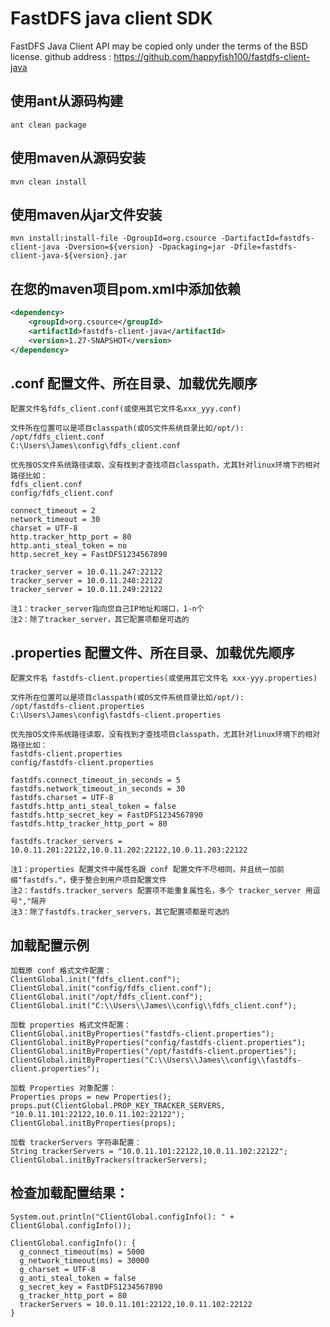 # FastDFS java client SDK

FastDFS Java Client API may be copied only under the terms of the BSD license.
github address : https://github.com/happyfish100/fastdfs-client-java

## 使用ant从源码构建

```
ant clean package
```

## 使用maven从源码安装

```
mvn clean install
```

## 使用maven从jar文件安装
```
mvn install:install-file -DgroupId=org.csource -DartifactId=fastdfs-client-java -Dversion=${version} -Dpackaging=jar -Dfile=fastdfs-client-java-${version}.jar
```

## 在您的maven项目pom.xml中添加依赖

```xml
<dependency>
    <groupId>org.csource</groupId>
    <artifactId>fastdfs-client-java</artifactId>
    <version>1.27-SNAPSHOT</version>
</dependency>
```

## .conf 配置文件、所在目录、加载优先顺序

    配置文件名fdfs_client.conf(或使用其它文件名xxx_yyy.conf)
    
    文件所在位置可以是项目classpath(或OS文件系统目录比如/opt/):
    /opt/fdfs_client.conf
    C:\Users\James\config\fdfs_client.conf
    
    优先按OS文件系统路径读取，没有找到才查找项目classpath，尤其针对linux环境下的相对路径比如：
    fdfs_client.conf
    config/fdfs_client.conf

```
connect_timeout = 2
network_timeout = 30
charset = UTF-8
http.tracker_http_port = 80
http.anti_steal_token = no
http.secret_key = FastDFS1234567890

tracker_server = 10.0.11.247:22122
tracker_server = 10.0.11.248:22122
tracker_server = 10.0.11.249:22122
```

    注1：tracker_server指向您自己IP地址和端口，1-n个
    注2：除了tracker_server，其它配置项都是可选的


## .properties 配置文件、所在目录、加载优先顺序

    配置文件名 fastdfs-client.properties(或使用其它文件名 xxx-yyy.properties)
    
    文件所在位置可以是项目classpath(或OS文件系统目录比如/opt/):
    /opt/fastdfs-client.properties
    C:\Users\James\config\fastdfs-client.properties
    
    优先按OS文件系统路径读取，没有找到才查找项目classpath，尤其针对linux环境下的相对路径比如：
    fastdfs-client.properties
    config/fastdfs-client.properties

```
fastdfs.connect_timeout_in_seconds = 5
fastdfs.network_timeout_in_seconds = 30
fastdfs.charset = UTF-8
fastdfs.http_anti_steal_token = false
fastdfs.http_secret_key = FastDFS1234567890
fastdfs.http_tracker_http_port = 80

fastdfs.tracker_servers = 10.0.11.201:22122,10.0.11.202:22122,10.0.11.203:22122
```

    注1：properties 配置文件中属性名跟 conf 配置文件不尽相同，并且统一加前缀"fastdfs."，便于整合到用户项目配置文件
    注2：fastdfs.tracker_servers 配置项不能重复属性名，多个 tracker_server 用逗号","隔开
    注3：除了fastdfs.tracker_servers，其它配置项都是可选的


## 加载配置示例

    加载原 conf 格式文件配置：
    ClientGlobal.init("fdfs_client.conf");
    ClientGlobal.init("config/fdfs_client.conf");
    ClientGlobal.init("/opt/fdfs_client.conf");
    ClientGlobal.init("C:\\Users\\James\\config\\fdfs_client.conf");

    加载 properties 格式文件配置：
    ClientGlobal.initByProperties("fastdfs-client.properties");
    ClientGlobal.initByProperties("config/fastdfs-client.properties");
    ClientGlobal.initByProperties("/opt/fastdfs-client.properties");
    ClientGlobal.initByProperties("C:\\Users\\James\\config\\fastdfs-client.properties");

    加载 Properties 对象配置：
    Properties props = new Properties();
    props.put(ClientGlobal.PROP_KEY_TRACKER_SERVERS, "10.0.11.101:22122,10.0.11.102:22122");
    ClientGlobal.initByProperties(props);

    加载 trackerServers 字符串配置：
    String trackerServers = "10.0.11.101:22122,10.0.11.102:22122";
    ClientGlobal.initByTrackers(trackerServers);


## 检查加载配置结果：
    
    System.out.println("ClientGlobal.configInfo(): " + ClientGlobal.configInfo());
```
ClientGlobal.configInfo(): {
  g_connect_timeout(ms) = 5000
  g_network_timeout(ms) = 30000
  g_charset = UTF-8
  g_anti_steal_token = false
  g_secret_key = FastDFS1234567890
  g_tracker_http_port = 80
  trackerServers = 10.0.11.101:22122,10.0.11.102:22122
}
```
